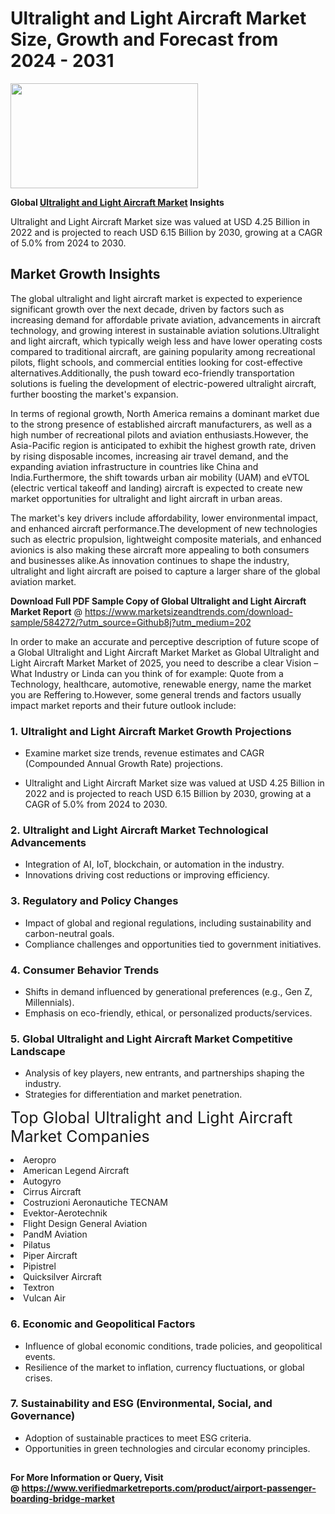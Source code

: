<H1>Ultralight and Light Aircraft Market Size, Growth and Forecast from 2024 - 2031</H1><img class="aligncenter size-medium wp-image-584254" src="https://thirdeyenews.in/wp-content/uploads/2024/09/Global-Market-Research-300x168.jpeg" alt="" width="300" height="168" /><p><strong>Global&nbsp;<a href="https://www.marketsizeandtrends.com/download-sample/584272/?utm_source=Github8j?utm_medium=202">Ultralight and Light Aircraft Market</a> Insights</strong></p><p>Ultralight and Light Aircraft Market size was valued at USD 4.25 Billion in 2022 and is projected to reach USD 6.15 Billion by 2030, growing at a CAGR of 5.0% from 2024 to 2030.</p><p><h2>Market Growth Insights</h2> <p>The global ultralight and light aircraft market is expected to experience significant growth over the next decade, driven by factors such as increasing demand for affordable private aviation, advancements in aircraft technology, and growing interest in sustainable aviation solutions.Ultralight and light aircraft, which typically weigh less and have lower operating costs compared to traditional aircraft, are gaining popularity among recreational pilots, flight schools, and commercial entities looking for cost-effective alternatives.Additionally, the push toward eco-friendly transportation solutions is fueling the development of electric-powered ultralight aircraft, further boosting the market's expansion.</p> <p></p> <p>In terms of regional growth, North America remains a dominant market due to the strong presence of established aircraft manufacturers, as well as a high number of recreational pilots and aviation enthusiasts.However, the Asia-Pacific region is anticipated to exhibit the highest growth rate, driven by rising disposable incomes, increasing air travel demand, and the expanding aviation infrastructure in countries like China and India.Furthermore, the shift towards urban air mobility (UAM) and eVTOL (electric vertical takeoff and landing) aircraft is expected to create new market opportunities for ultralight and light aircraft in urban areas.</p> <p>The market's key drivers include affordability, lower environmental impact, and enhanced aircraft performance.The development of new technologies such as electric propulsion, lightweight composite materials, and enhanced avionics is also making these aircraft more appealing to both consumers and businesses alike.As innovation continues to shape the industry, ultralight and light aircraft are poised to capture a larger share of the global aviation market.</p> <p></p><p><span class=""><strong>Download Full PDF Sample Copy of Global Ultralight and Light Aircraft Market Report</strong> @ <a href="https://www.marketsizeandtrends.com/download-sample/584272/?utm_source=Github8j?utm_medium=202" target="_blank">https://www.marketsizeandtrends.com/download-sample/584272/?utm_source=Github8j?utm_medium=202</a></span></p><p>In order to make an accurate and perceptive description of future scope of a Global&nbsp;Ultralight and Light Aircraft Market Market as Global&nbsp;Ultralight and Light Aircraft Market Market of 2025, you need to describe a clear Vision &ndash; What Industry or Linda can you think of for example: Quote from a Technology, healthcare, automotive, renewable energy, name the market you are Reffering to.However, some general trends and factors usually impact market reports and their future outlook include:</p><h3>1.&nbsp;<strong>Ultralight and Light Aircraft Market Growth Projections</strong></h3><ul><li>Examine market size trends, revenue estimates and CAGR (Compounded Annual Growth Rate) projections.</li><li><p>Ultralight and Light Aircraft Market size was valued at USD 4.25 Billion in 2022 and is projected to reach USD 6.15 Billion by 2030, growing at a CAGR of 5.0% from 2024 to 2030.</p></li></ul><h3>2.&nbsp;<strong>Ultralight and Light Aircraft Market Technological Advancements</strong></h3><ul><li>Integration of AI, IoT, blockchain, or automation in the industry.</li><li>Innovations driving cost reductions or improving efficiency.</li></ul><h3>3.&nbsp;<strong>Regulatory and Policy Changes</strong></h3><ul><li>Impact of global and regional regulations, including sustainability and carbon-neutral goals.</li><li>Compliance challenges and opportunities tied to government initiatives.</li></ul><h3>4.&nbsp;<strong>Consumer Behavior Trends</strong></h3><ul><li>Shifts in demand influenced by generational preferences (e.g., Gen Z, Millennials).</li><li>Emphasis on eco-friendly, ethical, or personalized products/services.</li></ul><h3>5.&nbsp;<strong>Global Ultralight and Light Aircraft Market Competitive Landscape</strong></h3><ul><li>Analysis of key players, new entrants, and partnerships shaping the industry.</li><li>Strategies for differentiation and market penetration.</li></ul><p data-pm-slice="1 1 []"><span style="color: inherit; font-family: inherit; font-size: 25px;">Top Global Ultralight and Light Aircraft Market Companies</span></p><div class="" data-test-id=""><p><li>Aeropro</li><li> American Legend Aircraft</li><li> Autogyro</li><li> Cirrus Aircraft</li><li> Costruzioni Aeronautiche TECNAM</li><li> Evektor-Aerotechnik</li><li> Flight Design General Aviation</li><li> PandM Aviation</li><li> Pilatus</li><li> Piper Aircraft</li><li> Pipistrel</li><li> Quicksilver Aircraft</li><li> Textron</li><li> Vulcan Air</li></p></div><h3>6.&nbsp;<strong>Economic and Geopolitical Factors</strong></h3><ul><li>Influence of global economic conditions, trade policies, and geopolitical events.</li><li>Resilience of the market to inflation, currency fluctuations, or global crises.</li></ul><h3>7.&nbsp;<strong>Sustainability and ESG (Environmental, Social, and Governance)</strong></h3><ul><li>Adoption of sustainable practices to meet ESG criteria.</li><li>Opportunities in green technologies and circular economy principles.</li></ul><h2><strong style="font-size: 14px;">For More Information or Query, Visit @&nbsp;</strong><a style="background-color: #ffffff; font-size: 14px;" href="https://www.marketsizeandtrends.com/report/ultralight-and-light-aircraft-market/" target="_blank">https://www.verifiedmarketreports.com/product/airport-passenger-boarding-bridge-market</a></h2>